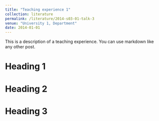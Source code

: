 ```yaml
---
title: "Teaching experience 1"
collection: literature
permalink: /literature/2014-s03-01-talk-3
venue: "University 1, Department"
date: 2014-01-01
---
```


This is a description of a teaching experience. You can use markdown like any other post.

Heading 1
======

Heading 2
======

Heading 3
======